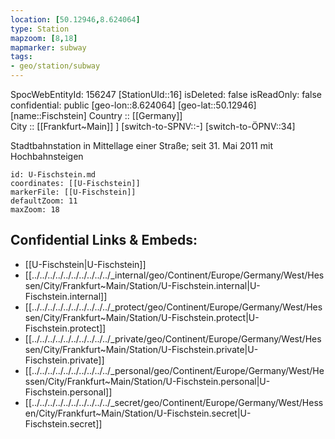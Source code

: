 ```yaml
---
location: [50.12946,8.624064] 
type: Station 
mapzoom: [8,18] 
mapmarker: subway 
tags:
- geo/station/subway
---
```

SpocWebEntityId: 156247
[StationUId::16] 
isDeleted: false
isReadOnly: false
confidential: public
[geo-lon::8.624064] 
[geo-lat::50.12946] 
[name::Fischstein] 
Country :: [[Germany]]  
City :: [[Frankfurt~Main]] ] 
[switch-to-SPNV::-] 
[switch-to-ÖPNV::34] 

Stadtbahnstation in Mittellage einer Straße; seit 31. Mai 2011 mit Hochbahnsteigen

```leaflet
id: U-Fischstein.md
coordinates: [[U-Fischstein]] 
markerFile: [[U-Fischstein]] 
defaultZoom: 11 
maxZoom: 18
```


## Confidential Links & Embeds: 
- [[U-Fischstein|U-Fischstein]] 
- [[../../../../../../../../../../_internal/geo/Continent/Europe/Germany/West/Hessen/City/Frankfurt~Main/Station/U-Fischstein.internal|U-Fischstein.internal]] 
- [[../../../../../../../../../../_protect/geo/Continent/Europe/Germany/West/Hessen/City/Frankfurt~Main/Station/U-Fischstein.protect|U-Fischstein.protect]] 
- [[../../../../../../../../../../_private/geo/Continent/Europe/Germany/West/Hessen/City/Frankfurt~Main/Station/U-Fischstein.private|U-Fischstein.private]] 
- [[../../../../../../../../../../_personal/geo/Continent/Europe/Germany/West/Hessen/City/Frankfurt~Main/Station/U-Fischstein.personal|U-Fischstein.personal]] 
- [[../../../../../../../../../../_secret/geo/Continent/Europe/Germany/West/Hessen/City/Frankfurt~Main/Station/U-Fischstein.secret|U-Fischstein.secret]] 
